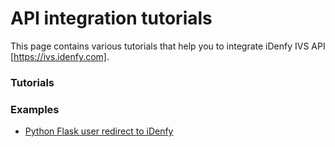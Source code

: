 # API integration tutorials
This page contains various tutorials that help you to integrate iDenfy IVS API [https://ivs.idenfy.com].

### Tutorials

### Examples
- [Python Flask user redirect to iDenfy](https://github.com/idenfy/Documentation/blob/master/pages/tutorials/api-integration/PythonFlaskRedirectExample.md)
